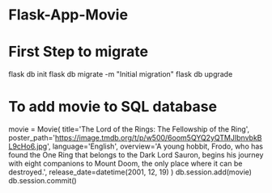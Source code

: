 # Flask-App-Movie

# First Step to migrate
flask db init
flask db migrate -m "Initial migration"
flask db upgrade

# To add movie to SQL database
movie = Movie(
    title='The Lord of the Rings: The Fellowship of the Ring',
    poster_path='https://image.tmdb.org/t/p/w500/6oom5QYQ2yQTMJIbnvbkBL9cHo6.jpg',
    language='English',
    overview='A young hobbit, Frodo, who has found the One Ring that belongs to the Dark Lord Sauron, begins his journey with eight companions to Mount Doom, the only place where it can be destroyed.',
    release_date=datetime(2001, 12, 19)
)
db.session.add(movie)
db.session.commit()
